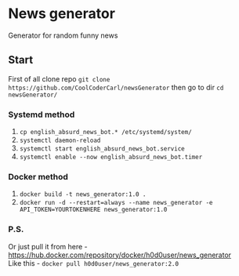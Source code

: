 # News generator

Generator for random funny news

## Start 

First of all clone repo `git clone https://github.com/CoolCoderCarl/newsGenerator` then go to dir `cd newsGenerator/`

### Systemd method
1) `cp english_absurd_news_bot.* /etc/systemd/system/`
2) `systemctl daemon-reload`
3) `systemctl start english_absurd_news_bot.service` 
4) `systemctl enable --now english_absurd_news_bot.timer` 

### Docker method
1) `docker build -t news_generator:1.0 .`
2) `docker run -d --restart=always --name news_generator -e API_TOKEN=YOURTOKENHERE news_generator:1.0`

### P.S.
Or just pull it from here - https://hub.docker.com/repository/docker/h0d0user/news_generator  
Like this - `docker pull h0d0user/news_generator:2.0`
